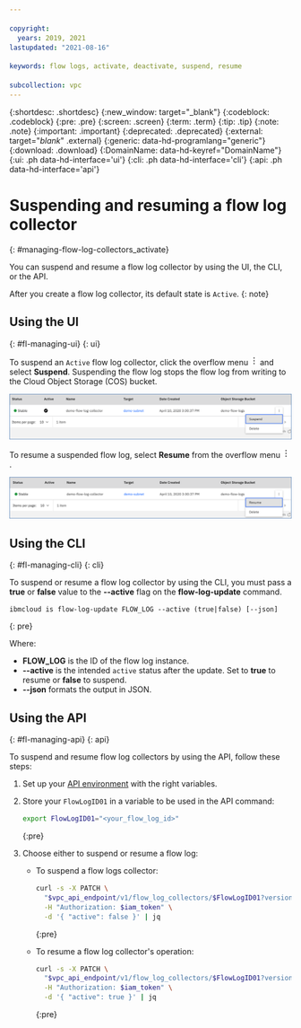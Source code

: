 ```yaml
---

copyright:
  years: 2019, 2021
lastupdated: "2021-08-16"

keywords: flow logs, activate, deactivate, suspend, resume

subcollection: vpc
---
```


{:shortdesc: .shortdesc}
{:new_window: target="_blank"}
{:codeblock: .codeblock}
{:pre: .pre}
{:screen: .screen}
{:term: .term}
{:tip: .tip}
{:note: .note}
{:important: .important}
{:deprecated: .deprecated}
{:external: target="_blank_" .external}
{:generic: data-hd-programlang="generic"}
{:download: .download}
{:DomainName: data-hd-keyref="DomainName"}
{:ui: .ph data-hd-interface='ui'}
{:cli: .ph data-hd-interface='cli'}
{:api: .ph data-hd-interface='api'}

# Suspending and resuming a flow log collector
{: #managing-flow-log-collectors_activate}

You can suspend and resume a flow log collector by using the UI, the CLI, or the API.

After you create a flow log collector, its default state is `Active`.
{: note}

## Using the UI
{: #fl-managing-ui}
{: ui}

To suspend an `Active` flow log collector, click the overflow menu ![overflow menu](images/overflow.png) and select **Suspend**. Suspending the flow log stops the flow log from writing to the Cloud Object Storage (COS) bucket.  

![Suspend](/images/flow-log-suspend.png)

To resume a suspended flow log, select **Resume** from the overflow menu ![overflow menu](images/overflow.png).

![Resume](/images/flow-log-resume.png)

## Using the CLI
{: #fl-managing-cli}
{: cli}

To suspend or resume a flow log collector by using the CLI, you must pass a **true** or **false** value to the **--active** flag on the **flow-log-update** command.

```
ibmcloud is flow-log-update FLOW_LOG --active (true|false) [--json]
```
{: pre}

Where:

* **FLOW_LOG** is the ID of the flow log instance.
* **--active** is the intended `active` status after the update. Set to **true** to resume or **false** to suspend.
* **--json** formats the output in JSON.

## Using the API
{: #fl-managing-api}
{: api}

To suspend and resume flow log collectors by using the API, follow these steps:

1. Set up your [API environment](/docs/vpc?topic=vpc-set-up-environment#api-prerequisites-setup) with
the right variables.
2. Store your `FlowLogID01` in a variable to be used in the API command:
    ```sh
    export FlowLogID01="<your_flow_log_id>"
    ```
    {:pre}
3. Choose either to suspend or resume a flow log:

   * To suspend a flow logs collector:

      ```sh
      curl -s -X PATCH \
        "$vpc_api_endpoint/v1/flow_log_collectors/$FlowLogID01?version=$api_version&generation=2" \
        -H "Authorization: $iam_token" \
        -d '{ "active": false }' | jq
      ```
      {:pre}

   * To resume a flow log collector's operation:

      ```sh
      curl -s -X PATCH \
        "$vpc_api_endpoint/v1/flow_log_collectors/$FlowLogID01?version=$api_version&generation=2" \
        -H "Authorization: $iam_token" \
        -d '{ "active": true }' | jq
      ```      
      {:pre}
